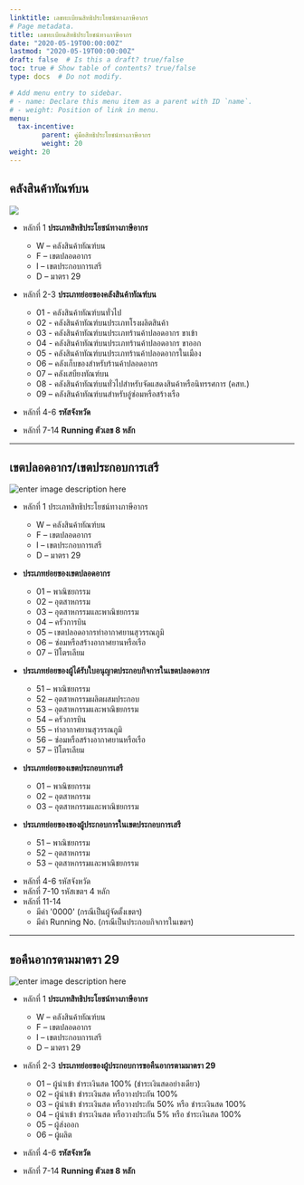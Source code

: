 ```yaml
---
linktitle: เลขทะเบียนสิทธิประโยชน์ทางภาษีอากร
# Page metadata.
title: เลขทะเบียนสิทธิประโยชน์ทางภาษีอากร
date: "2020-05-19T00:00:00Z"
lastmod: "2020-05-19T00:00:00Z"
draft: false  # Is this a draft? true/false
toc: true # Show table of contents? true/false
type: docs  # Do not modify.

# Add menu entry to sidebar.
# - name: Declare this menu item as a parent with ID `name`.
# - weight: Position of link in menu.
menu:
  tax-incentive:
        parent: คู่มือสิทธิประโยชน์ทางภาษีอากร  
        weight: 20
weight: 20
---
```



## คลังสินค้าทัณฑ์บน

![](https://github.com/yosarawut/KnowledgeCenter/raw/master/img/e-tax-incentive/tax-incentive-no-1.jpg)

- หลักที่ 1 **ประเภทสิทธิประโยชน์ทางภาษีอากร**
	* W – คลังสินค้าทัณฑ์บน
	* F – เขตปลอดอากร
	* I – เขตประกอบการเสรี
	* D – มาตรา  29

- หลักที่ 2-3 **ประเภทย่อยของคลังสินค้าทัณฑ์บน**
	- 01 - คลังสินค้าทัณฑ์บนทั่วไป 
	- 02  - คลังสินค้าทัณฑ์บนประเภทโรงผลิตสินค้า
	- 03  - คลังสินค้าทัณฑ์บนประเภทร้านค้าปลอดอากร ขาเข้า
	- 04  - คลังสินค้าทัณฑ์บนประเภทร้านค้าปลอดอากร ขาออก
	- 05  - คลังสินค้าทัณฑ์บนประเภทร้านค้าปลอดอากรในเมือง
	- 06  – คลังเก็บของสำหรับร้านค้าปลอดอากร
	- 07  – คลังเสบียงทัณฑ์บน
	- 08  - คลังสินค้าทัณฑ์บนทั่วไปสำหรับจัดแสดงสินค้าหรือนิทรรศการ  (คสท.)
	- 09  – คลังสินค้าทัณฑ์บนสำหรับอู่ซ่อมหรือสร้างเรือ

- หลักที่ 4-6 **รหัสจังหวัด**
- หลักที่ 7-14  **Running ตัวเลข 8 หลัก**


---------------------------------------------


## เขตปลอดอากร/เขตประกอบการเสรี

![enter image description here](https://github.com/yosarawut/KnowledgeCenter/raw/master/img/e-tax-incentive/tax-incentive-no-2.jpg)

- หลักที่ 1 ประเภทสิทธิประโยชน์ทางภาษีอากร
	* W – คลังสินค้าทัณฑ์บน
	* F – เขตปลอดอากร
	* I – เขตประกอบการเสรี
	* D – มาตรา  29

- **ประเภทย่อยของเขตปลอดอากร**
	* 01 – พาณิชยกรรม 
	* 02 – อุตสาหกรรม
	* 03 – อุตสาหกรรมและพาณิชยกรรม
	* 04 – ครัวการบิน
	* 05 – เขตปลอดอากรท่าอากาศยานสุวรรณภูมิ
	* 06 – ซ่อมหรือสร้างอากาศยานหรือเรือ
	* 07 – ปิโตรเลียม

* **ประเภทย่อยของผู้ได้รับใบอนุญาตประกอบกิจการในเขตปลอดอากร**  

	* 51 – พาณิชยกรรม
	* 52 – อุตสาหกรรมผลิตผสมประกอบ
	* 53 – อุตสาหกรรมและพาณิชยกรรม
	* 54 – ครัวการบิน
	* 55 – ท่าอากาศยานสุวรรณภูมิ
	* 56 – ซ่อมหรือสร้างอากาศยานหรือเรือ
	* 57 – ปิโตรเลียม

* **ประเภทย่อยของเขตประกอบการเสรี**
	* 01 – พาณิชยกรรม
	* 02 – อุตสาหกรรม 
	* 03 – อุตสาหกรรมและพาณิชยกรรม

* **ประเภทย่อยของของผู้ประกอบการในเขตประกอบการเสรี**
	* 51 – พาณิชยกรรม
	* 52 – อุตสาหกรรม
	* 53 – อุตสาหกรรมและพาณิชยกรรม




- หลักที่ 4-6 รหัสจังหวัด 
- หลักที่ 7-10  รหัสเขตฯ 4 หลัก
- หลักที่ 11-14 
	- มีค่า '0000' (กรณีเป็นผู้จัดตั้งเขตฯ)
	- มีค่า Running No. (กรณีเป็นประกอบกิจการในเขตฯ)


------------


## ขอคืนอากรตามมาตรา  29

![enter image description here](https://github.com/yosarawut/KnowledgeCenter/raw/master/img/e-tax-incentive/tax-incentive-no-3.jpg)

- หลักที่ 1 **ประเภทสิทธิประโยชน์ทางภาษีอากร**
	* W – คลังสินค้าทัณฑ์บน
	* F – เขตปลอดอากร
	* I – เขตประกอบการเสรี
	* D – มาตรา  29

- หลักที่ 2-3 **ประเภทย่อยของผู้ประกอบการขอคืนอากรตามมาตรา  29**
	* 01 –   ผู้นำเข้า ชำระเงินสด 100% (ชำระเงินสดอย่างเดียว)
	* 02 – ผู้นำเข้า  ชำระเงินสด หรือวางประกัน 100% 
	* 03 –   ผู้นำเข้า  ชำระเงินสด หรือวางประกัน 50% หรือ  ชำระเงินสด  100% 
	* 04 –   ผู้นำเข้า  ชำระเงินสด หรือวางประกัน 5% หรือ  ชำระเงินสด  100% 
	* 05 – ผู้ส่งออก
	* 06 – ผู้ผลิต
	
- หลักที่ 4-6 	**รหัสจังหวัด**
- หลักที่ 7-14  **Running ตัวเลข 8 หลัก**